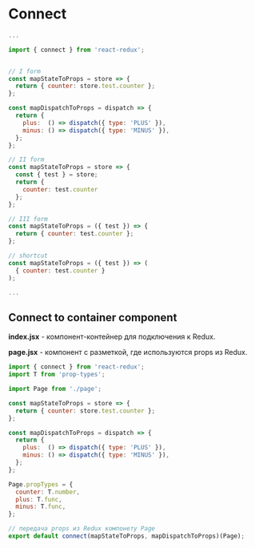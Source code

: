 # Connect

```js
...

import { connect } from 'react-redux';


// I form
const mapStateToProps = store => {
  return { counter: store.test.counter };
};

const mapDispatchToProps = dispatch => {
  return {
    plus:  () => dispatch({ type: 'PLUS' }),
    minus: () => dispatch({ type: 'MINUS' }),
  };
};

// II form
const mapStateToProps = store => {
  const { test } = store;
  return {
    counter: test.counter
  };
};

// III form
const mapStateToProps = ({ test }) => {
  return { counter: test.counter };
};

// shortcut
const mapStateToProps = ({ test }) => (
  { counter: test.counter }
);

...
```

## Connect to container component

**index.jsx** - компонент-контейнер для подключения к Redux.

**page.jsx** - компонент с разметкой, где используются props из Redux.

```js
import { connect } from 'react-redux';
import T from 'prop-types';

import Page from './page';

const mapStateToProps = store => {
  return { counter: store.test.counter };
};

const mapDispatchToProps = dispatch => {
  return {
    plus:  () => dispatch({ type: 'PLUS' }),
    minus: () => dispatch({ type: 'MINUS' }),
  };
};

Page.propTypes = {
  counter: T.number,
  plus: T.func,
  minus: T.func,
};

// передача props из Redux компонету Page
export default connect(mapStateToProps, mapDispatchToProps)(Page);
```
